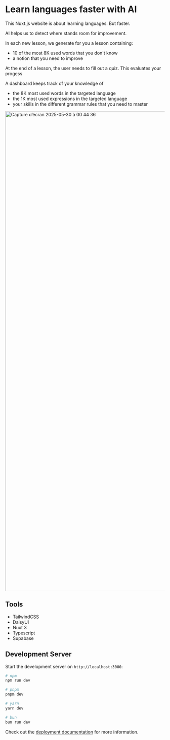 # Learn languages faster with AI

This Nuxt.js website is about learning languages. But faster.

AI helps us to detect where stands room for improvement.

In each new lesson, we generate for you a lesson containing: 
- 10 of the most 8K used words that you don't know
- a notion that you need to improve

At the end of a lesson, the user needs to fill out a quiz.
This evaluates your progess

A dashboard keeps track of your knowledge of
- the 8K most used words in the targeted language
- the 1K most used expressions in the targeted language
- your skills in the different grammar rules that you need to master


<img width="1512" alt="Capture d’écran 2025-05-30 à 00 44 36" src="https://github.com/user-attachments/assets/0874f08e-866e-4b08-a930-8d9750cc0c73" />



## Tools

- TailwindCSS
- DaisyUI
- Nuxt 3
- Typescript
- Supabase


## Development Server

Start the development server on `http://localhost:3000`:

```bash
# npm
npm run dev

# pnpm
pnpm dev

# yarn
yarn dev

# bun
bun run dev
```


Check out the [deployment documentation](https://nuxt.com/docs/getting-started/deployment) for more information.
